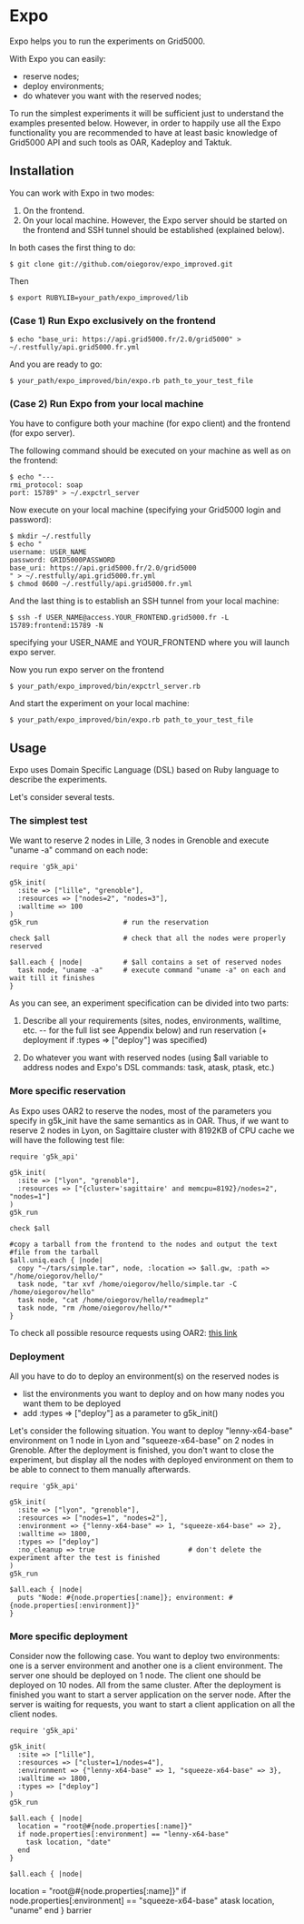 # Expo
Expo helps you to run the experiments on Grid5000.

With Expo you can easily:

* reserve nodes;
* deploy environments;
* do whatever you want with the reserved nodes;

To run the simplest experiments it will be sufficient just to understand
the examples presented below. However, in order to happily use all the
Expo functionality you are recommended to have at least basic knowledge
of Grid5000 API and such tools as OAR, Kadeploy and Taktuk. 

## Installation

You can work with Expo in two modes:

1. On the frontend.
2. On your local machine. However, the Expo server should be started on
the frontend and SSH tunnel should be established (explained below).

In both cases the first thing to do:

    $ git clone git://github.com/oiegorov/expo_improved.git

Then

    $ export RUBYLIB=your_path/expo_improved/lib

### (Case 1) Run Expo exclusively on the frontend

    $ echo "base_uri: https://api.grid5000.fr/2.0/grid5000" > ~/.restfully/api.grid5000.fr.yml

And you are ready to go:

    $ your_path/expo_improved/bin/expo.rb path_to_your_test_file

### (Case 2) Run Expo from your local machine 

You have to configure both your machine (for expo client) and the frontend (for expo
server).

The following command should be executed on your machine as well as on the
frontend:

    $ echo "---
    rmi_protocol: soap
    port: 15789" > ~/.expctrl_server

Now execute on your local machine (specifying your Grid5000 login and
password):

    $ mkdir ~/.restfully
    $ echo "
    username: USER_NAME
    password: GRID5000PASSWORD
    base_uri: https://api.grid5000.fr/2.0/grid5000
    " > ~/.restfully/api.grid5000.fr.yml
    $ chmod 0600 ~/.restfully/api.grid5000.fr.yml

And the last thing is to establish an SSH tunnel from your local machine:

    $ ssh -f USER_NAME@access.YOUR_FRONTEND.grid5000.fr -L 15789:frontend:15789 -N

specifying your USER_NAME and YOUR_FRONTEND where you will launch expo
server.

Now you run expo server on the frontend
  
    $ your_path/expo_improved/bin/expctrl_server.rb

And start the experiment on your local machine:

    $ your_path/expo_improved/bin/expo.rb path_to_your_test_file

## Usage

Expo uses Domain Specific Language (DSL) based on Ruby language to describe the
experiments.

Let's consider several tests.

### The simplest test

We want to reserve 2 nodes in Lille, 3 nodes in Grenoble and execute
"uname -a" command on each node:

    require 'g5k_api'
    
    g5k_init(                                                                   
      :site => ["lille", "grenoble"], 
      :resources => ["nodes=2", "nodes=3"], 
      :walltime => 100 
    )
    g5k_run                     # run the reservation     
    
    check $all                  # check that all the nodes were properly reserved          
    
    $all.each { |node|          # $all contains a set of reserved nodes
      task node, "uname -a"     # execute command "uname -a" on each and wait till it finishes
    }     

As you can see, an experiment specification can be divided into two parts:

1. Describe all your requirements (sites, nodes, environments, walltime, etc. -- for the full list see Appendix below) and run reservation (+ deployment if :types => ["deploy"] was specified)

2. Do whatever you want with reserved nodes (using $all variable to address nodes and Expo's DSL commands: task, atask, ptask, etc.)

### More specific reservation

As Expo uses OAR2 to reserve the nodes, most of the parameters you specify in g5k_init have the same semantics as in OAR. Thus, if we want to reserve 2 nodes in Lyon, on Sagittaire cluster with 8192KB of CPU cache we will have the following test file:

    require 'g5k_api'                                                               

    g5k_init( 
      :site => ["lyon", "grenoble"], 
      :resources => ["{cluster='sagittaire' and memcpu=8192}/nodes=2", "nodes=1"] 
    )
    g5k_run

    check $all

    #copy a tarball from the frontend to the nodes and output the text
    #file from the tarball
    $all.uniq.each { |node| 
      copy "~/tars/simple.tar", node, :location => $all.gw, :path => "/home/oiegorov/hello/"
      task node, "tar xvf /home/oiegorov/hello/simple.tar -C /home/oiegorov/hello"
      task node, "cat /home/oiegorov/hello/readmeplz"
      task node, "rm /home/oiegorov/hello/*"
    }

To check all possible resource requests using OAR2: [this link](http://oar.imag.fr/user-usecases/#index5h1)

### Deployment

All you have to do to deploy an environment(s) on the reserved nodes is

* list the environments you want to deploy and on how many nodes you want them to be deployed
* add :types => ["deploy"] as a parameter to g5k_init()

Let's consider the following situation. You want to deploy "lenny-x64-base" environment on 1 node in Lyon and "squeeze-x64-base" on 2 nodes in Grenoble. After the deployment is finished, you don't want to close the experiment, but display all the nodes with deployed environment on them to be able to connect to them manually afterwards.

    require 'g5k_api'                                                               

    g5k_init( 
      :site => ["lyon", "grenoble"], 
      :resources => ["nodes=1", "nodes=2"], 
      :environment => {"lenny-x64-base" => 1, "squeeze-x64-base" => 2}, 
      :walltime => 1800,
      :types => ["deploy"]
      :no_cleanup => true                       # don't delete the experiment after the test is finished
    )
    g5k_run

    $all.each { |node|
      puts "Node: #{node.properties[:name]}; environment: #{node.properties[:environment]}"
    }


### More specific deployment

Consider now the following case. You want to deploy two environments: one is a server environment and another one is a client environment. The server one should be deployed on 1 node. The client one should be deployed on 10 nodes. All from the same cluster.
After the deployment is finished you want to start a server application on the server node. After the server is waiting for requests, you want to start a client application on all the client nodes. 

    require 'g5k_api'                                                               
    
    g5k_init( 
      :site => ["lille"], 
      :resources => ["cluster=1/nodes=4"], 
      :environment => {"lenny-x64-base" => 1, "squeeze-x64-base" => 3}, 
      :walltime => 1800,
      :types => ["deploy"]
    )   
    g5k_run

    $all.each { |node|
      location = "root@#{node.properties[:name]}"
      if node.properties[:environment] == "lenny-x64-base"
        task location, "date"
      end
    }

    $all.each { |node|
  location = "root@#{node.properties[:name]}"
  if node.properties[:environment] == "squeeze-x64-base"
    atask location, "uname"
  end 
}
barrier
